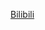 [Bilibili](https://www.bilibili.com/video/BV1JT4y1Z7kC?spm_id_from=333.788.comment.all.click&vd_source=c801aa3fac0e6e97b0df71f74a8b25bd)